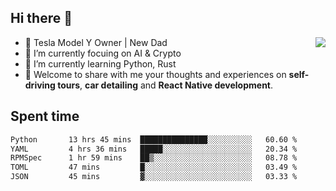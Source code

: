 ## Hi there 👋
<img align="right" src="https://github-readme-stats.vercel.app/api?username=ljunb&show_icons=true&icon_color=CE1D2D&text_color=718096&bg_color=00000000&hide_title=true&hide_border=true" />

- 🚗 Tesla Model Y Owner | New Dad
- 🔭 I’m currently focuing on AI & Crypto
- 🌱 I’m currently learning Python, Rust
- 💬 Welcome to share with me your thoughts and experiences on **self-driving tours**, **car detailing** and **React Native development**.




## Spent time
<!--START_SECTION:waka-->

```txt
Python       13 hrs 45 mins  ███████████████░░░░░░░░░░   60.60 %
YAML         4 hrs 36 mins   █████░░░░░░░░░░░░░░░░░░░░   20.34 %
RPMSpec      1 hr 59 mins    ██▒░░░░░░░░░░░░░░░░░░░░░░   08.78 %
TOML         47 mins         █░░░░░░░░░░░░░░░░░░░░░░░░   03.49 %
JSON         45 mins         ▓░░░░░░░░░░░░░░░░░░░░░░░░   03.33 %
```

<!--END_SECTION:waka-->
